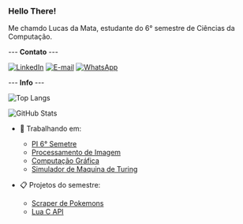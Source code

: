 ### Hello There!
Me chamdo Lucas da Mata, estudante do 6° semestre de Ciências da Computação.

--- **Contato** ---

[![LinkedIn](https://img.shields.io/badge/LinkedIn-0077B5?style=for-the-badge&logo=linkedin&logoColor=white)](https://www.linkedin.com/in/lucas-da-mata-941196190/)
[![E-mail](https://img.shields.io/badge/-Email-000?style=for-the-badge&logo=microsoft-outlook&logoColor=007BFF)](mailto:lucasmguima@outlook.com)
[![WhatsApp](https://img.shields.io/badge/WhatsApp-25D366?style=for-the-badge&logo=whatsapp&logoColor=white)](https://wa.me/55+11+993090572)

--- **Info** ---

![Top Langs](https://github-readme-stats-git-masterrstaa-rickstaa.vercel.app/api/top-langs/?username=LucasMGuima&layout=compact&bg_color=708F8D&border_color=8F7072&title_color=141515&text_color=141515)

![GitHub Stats](https://github-readme-stats.vercel.app/api?username=LucasMGuima&theme=transparent&bg_color=708F8D&border_color=8F7072&show_icons=true&icon_color=5A5946&title_color=141515&text_color=141515)

- 📂 Trabalhando em:
  - [PI 6° Semetre](https://github.com/LucasMGuima/PI6SEM)
  - [Processamento de Imagem](https://github.com/LucasMGuima/ProcImg)
  - [Computação Gráfica](https://github.com/LucasMGuima/AulaCompGrafica)
  - [Simulador de Maquina de Turing](https://github.com/LucasMGuima/T01-SimuladorMT)
    
- 📋 Projetos do semestre:
  - [Scraper de Pokemons](https://github.com/LucasMGuima/EP-01_ExtracaoPokemon)
  - [Lua C API](https://github.com/LucasMGuima/EP1-DB_C_mais_Lua)  
